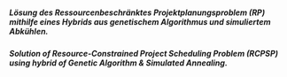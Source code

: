 ##### Lösung des Ressourcenbeschränktes Projektplanungsproblem (RP) mithilfe eines Hybrids aus genetischem Algorithmus und simuliertem Abkühlen.
##### Solution of Resource-Constrained Project Scheduling Problem (RCPSP) using hybrid of Genetic Algorithm & Simulated Annealing.
